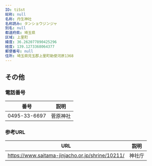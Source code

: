 ```yaml
---
ID: tiSst
総称: null
名称: 丹生神社
名称読み: タンショウジンジャ
別名: null
都道府県: 埼玉県
区域: 上里町
緯度: 36.262077890425296
経度: 139.1273368064377
郵便番号: null
住所: 埼玉県児玉郡上里町勅使河原1368
---
```


## その他

### 電話番号

| 番号         | 説明     |
| ------------ | -------- |
| 0495-33-6697 | 菅原神社 |

### 参考URL

| URL                                              | 説明   |
| ------------------------------------------------ | ------ |
| https://www.saitama-jinjacho.or.jp/shrine/10211/ | 神社庁 |
